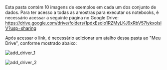 Esta pasta contém 10 imagens de exemplos em cada um dos conjunto de dados.
Para ter acesso a todas as amostras para executar os notebooks, é necessário acessar a seguinte página no Google Drive: https://drive.google.com/drive/folders/1pdxEsoIo1RZMyLKJ9xRbV57lykxoIslV?usp=sharing

Após acessar o link, é necessário adicionar um atalho dessa pasta ao "Meu Drive", conforme mostrado abaixo:

![add_driver_1](./assets/add_folder_driver_1.png)

![add_driver_2](./assets/add_folder_driver_2.png)


